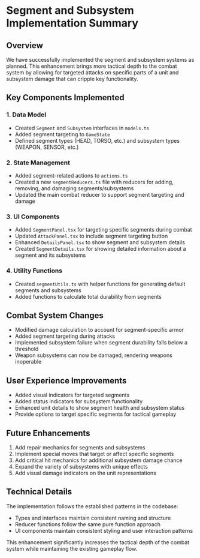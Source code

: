 # Segment and Subsystem Implementation Summary

## Overview
We have successfully implemented the segment and subsystem systems as planned. This enhancement brings more tactical depth to the combat system by allowing for targeted attacks on specific parts of a unit and subsystem damage that can cripple key functionality.

## Key Components Implemented

### 1. Data Model
- Created `Segment` and `Subsystem` interfaces in `models.ts`
- Added segment targeting to `GameState`
- Defined segment types (HEAD, TORSO, etc.) and subsystem types (WEAPON, SENSOR, etc.)

### 2. State Management
- Added segment-related actions to `actions.ts`
- Created a new `segmentReducers.ts` file with reducers for adding, removing, and damaging segments/subsystems
- Updated the main combat reducer to support segment targeting and damage

### 3. UI Components
- Added `SegmentPanel.tsx` for targeting specific segments during combat
- Updated `AttackPanel.tsx` to include segment targeting button
- Enhanced `DetailsPanel.tsx` to show segment and subsystem details
- Created `SegmentDetails.tsx` for showing detailed information about a segment and its subsystems

### 4. Utility Functions
- Created `segmentUtils.ts` with helper functions for generating default segments and subsystems
- Added functions to calculate total durability from segments

## Combat System Changes
- Modified damage calculation to account for segment-specific armor
- Added segment targeting during attacks
- Implemented subsystem failure when segment durability falls below a threshold
- Weapon subsystems can now be damaged, rendering weapons inoperable

## User Experience Improvements
- Added visual indicators for targeted segments
- Added status indicators for subsystem functionality
- Enhanced unit details to show segment health and subsystem status
- Provide options to target specific segments for tactical gameplay

## Future Enhancements
1. Add repair mechanics for segments and subsystems
2. Implement special moves that target or affect specific segments
3. Add critical hit mechanics for additional subsystem damage chance
4. Expand the variety of subsystems with unique effects
5. Add visual damage indicators on the unit representations

## Technical Details
The implementation follows the established patterns in the codebase:
- Types and interfaces maintain consistent naming and structure
- Reducer functions follow the same pure function approach
- UI components maintain consistent styling and user interaction patterns

This enhancement significantly increases the tactical depth of the combat system while maintaining the existing gameplay flow.